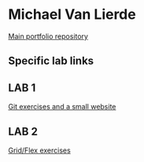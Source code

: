 # Michael Van Lierde

[Main portfolio repository](https://github.com/Moophie/2imd-dev-portfolio)

## Specific lab links

## LAB 1
[Git exercises and a small website](https://github.com/Moophie/2imd-dev-portfolio/tree/master/lab1%20-%20git)

## LAB 2 
[Grid/Flex exercises](https://github.com/Moophie/2imd-dev-portfolio/tree/master/lab2%20-%20css)